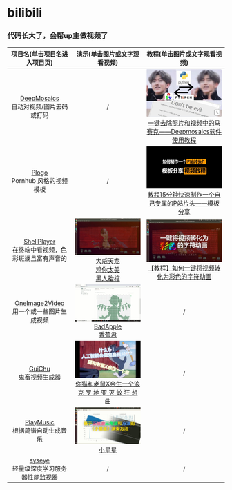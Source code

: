 # bilibili
### 代码长大了，会帮up主做视频了<br>

|                 项目名(单击项目名进入项目页)                 |                 演示(单击图片或文字观看视频)                 |                 教程(单击图片或文字观看视频)                 |
| :----------------------------------------------------------: | :----------------------------------------------------------: | :----------------------------------------------------------: |
| [DeepMosaics](https://github.com/HypoX64/DeepMosaics)<br>自动对视频/图片去码或打码 |                              /                               | [![image](./imgs/DeepMosaics.jpg)](https://www.bilibili.com/video/BV1LJ411c7Hg)<br>[一键去除照片和视频中的马赛克——Deepmosaics软件使用教程](https://www.bilibili.com/video/BV1LJ411c7Hg) |
| [Plogo](https://github.com/HypoX64/Plogo)<br>Pornhub 风格的视频模板 |                              /                               | [![image](./imgs/Plogo.jpg)](https://www.bilibili.com/video/BV1gC4y1p7gC)<br>[教程\]5分钟快速制作一个自己专属的P站片头——模板分享](https://www.bilibili.com/video/BV1gC4y1p7gC) |
| [ShellPlayer](https://github.com/HypoX64/ShellPlayer)<br>在终端中看视频，色彩斑斓且富有声音的 | [![image](./imgs/ShellPlayer_大威天龙.jpg)](https://www.bilibili.com/video/BV1dT4y1u76w)<br>[大威天龙](https://www.bilibili.com/video/BV1dT4y1u76w)<br>[鸡你太美](https://www.bilibili.com/video/BV1Ag4y1z7BB)<br>[黑人抬棺](https://www.bilibili.com/video/BV16V411C7xy) | [![image](./imgs/ShellPlayer_教程.jpg)](https://www.bilibili.com/video/BV18V411r7U1)<br>[【教程】如何一键将视频转化为彩色的字符动画](https://www.bilibili.com/video/BV18V411r7U1) |
| [OneImage2Video](https://github.com/HypoX64/bilibili/tree/master/OneImage2Video)<br>用一个或一些图片生成视频 | [![image](./imgs/OneImage2Video_badapple.jpg)](https://www.bilibili.com/video/BV1dT4y1u76w)<br>[BadApple](https://www.bilibili.com/video/BV1w54y1z72s)<br>[香蕉君](https://www.bilibili.com/video/BV1Vg4y1v7s) |                              /                               |
| [GuiChu](https://github.com/HypoX64/GuiChu)<br>鬼畜视频生成器 | [![image](./imgs/GuiChu_余生一个浪.jpg)](https://www.bilibili.com/video/BV1c54y1Q7RG)<br>[你猫和老鼠X余生一个浪](https://www.bilibili.com/video/BV1c54y1Q7RG)<br>[克 罗 地 亚 灭 蚊 狂 想 曲](https://www.bilibili.com/video/BV1ft4y1X7q6) |                              /                               |
|  [PlayMusic](./PlayMusic/README.md)<br>根据简谱自动生成音乐  | [![image](./imgs/PlayMusic_小星星.jpg)](https://www.bilibili.com/video/BV1Dv411z7H1)<br>[小星星](https://www.bilibili.com/video/BV1Dv411z7H1) |                              /                               |
| [syseye](https://github.com/HypoX64/syseye)<br>轻量级深度学习服务器性能监视器 |                              /                               |                              /                               |


